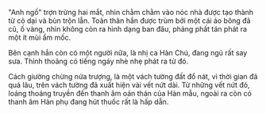 "Anh ngố" trợn trừng hai mắt, nhìn chằm chằm vào nóc nhà được tạo thành từ cỏ dại và bùn trộn lẫn. Toàn thân hắn được trùm bởi một cái áo bông đã cũ, ố vàng, nhìn không còn ra hình dạng ban đâu, phảng phất tán phát ra một ít mùi ẩm mốc.

Bên cạnh hắn còn có một người nữa, là nhị ca Hàn Chú, đang ngủ rất say sưa. Thỉnh thoảng có tiếng ngáy nhè nhẹ phát ra từ đó.

Cách giường chừng nửa trượng, là một vách tường đất đổ nát, vì thời gian đã quá lâu, trên vách tường đã xuất hiện vài vết nứt dài. Từ những vết nứt đó, loáng thoáng truyền đến thanh âm oán thán của Hàn mẫu, ngoài ra còn có thanh âm Hàn phụ đang hút thuốc rất là hấp dẫn.